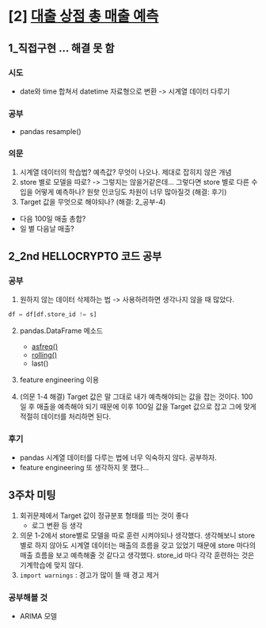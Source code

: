 # [2] [대출 상점 총 매출 예측](https://dacon.io/competitions/official/136/overview/)

## 1_직접구현 ... 해결 못 함
### 시도
- date와 time 합쳐서 datetime 자료형으로 변환 -> 시계열 데이터 다루기

### 공부
- pandas resample()


### 의문
1. 시계열 데이터의 학습법? 예측값? 무엇이 나오나. 제대로 잡히지 않은 개념
2. store 별로 모델을 따로? -> 그렇지는 않을거같은데... 그렇다면 store 별로 다른 수입을 어떻게 예측하나? 원핫 인코딩도 차원이 너무 많아질것 (해결: 후기)
3. Target 값을 무엇으로 해야되나? (해결: 2_공부-4)
  - 다음 100일 매출 총합?
  - 일 별 다음날 매출?


## 2_2nd HELLOCRYPTO 코드 공부

### 공부
1.  원하지 않는 데이터 삭제하는 법 -> 사용하려하면 생각나지 않을 때 많았다.
```python
df = df[df.store_id != s]
```
2. pandas.DataFrame 메소드
   - [asfreq()](https://pandas.pydata.org/docs/reference/api/pandas.DataFrame.asfreq.html?highlight=asfreq#pandas.DataFrame.asfreq)
   - [rolling()](https://pandas.pydata.org/docs/reference/api/pandas.DataFrame.rolling.html?highlight=rolling#pandas.DataFrame.rolling)
   - last()

3. feature engineering 이용
4. (의문 1-4 해결) Target 값은 말 그대로 내가 예측해야되는 값을 잡는 것이다. 100일 후 매출을 예측해야 되기 때문에 이후 100일 값을 Target 값으로 잡고 그에 맞게 적절히 데이터를 처리하면 된다.


### 후기
- pandas 시계열 데이터를 다루는 법에 너무 익숙하지 않다. 공부하자.
- feature engineering 또 생각하지 못 했다... 


## 3주차 미팅
1. 회귀문제에서 Target 값이 정규분포 형태를 띄는 것이 좋다
   - 로그 변환 등 생각
2. 의문 1-2에서 store별로 모델을 따로 훈련 시켜야되나 생각했다. 생각해보니 store별로 하지 않아도 시계열 데이터는 매출의 흐름을 갖고 있었기 때문에 store 마다의 매출 흐름을 보고 예측해줄 것 같다고 생각했다. store_id 마다 각각 훈련하는 것은 기계학습에 맞지 않다. 
3. `import warnings` : 경고가 많이 뜰 때 경고 제거

### 공부해볼 것
- ARIMA 모델